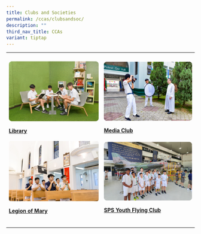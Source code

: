 ```yaml
---
title: Clubs and Societies
permalink: /ccas/clubsandsoc/
description: ""
third_nav_title: CCAs
variant: tiptap
---
```

<table style="minWidth: 50px">
<colgroup>
<col>
<col>
</colgroup>
<tbody>
<tr>
<th rowspan="1" colspan="1">
<p></p>
</th>
<th rowspan="1" colspan="1">
<p></p>
</th>
</tr>
<tr>
<td rowspan="1" colspan="1">
<div class="isomer-image-wrapper">
<img style="width: 100%" height="auto" width="100%" src="/images/Updated%20photos%20for%20CCA/library.png">
</div>
<p><strong><a href="/cca/clubs-and-societies/library/" rel="noopener noreferrer nofollow" target="_blank">Library</a></strong>
</p>
</td>
<td rowspan="1" colspan="1">
<div class="isomer-image-wrapper">
<img style="width: 100%" height="auto" width="100%" src="/images/Updated%20photos%20for%20CCA/mediaclub.png">
</div>
<p><strong><a href="/cca/clubs-and-societies/media-club/" rel="noopener noreferrer nofollow" target="_blank">Media Club</a></strong>
</p>
</td>
</tr>
<tr>
<td rowspan="1" colspan="1">
<div class="isomer-image-wrapper">
<img style="width: 100%" height="auto" width="100%" src="/images/Updates%20for%202025/Asset_1.png">
</div>
<p><strong><a href="/cca/clubs-and-societies/legion-of-mary/" rel="noopener noreferrer nofollow" target="_blank">Legion of Mary</a></strong>
</p>
</td>
<td rowspan="1" colspan="1">
<div class="isomer-image-wrapper">
<img style="width: 100%" height="auto" width="100%" alt="" src="/images/Updates for 2025/Asset_3.png">
</div>
<p><strong><a href="/singapore-youth-flying-club/" rel="noopener nofollow" target="_blank">SPS Youth Flying Club</a></strong>
</p>
</td>
</tr>
<tr>
<td rowspan="1" colspan="1">
<p></p>
</td>
<td rowspan="1" colspan="1">
<p></p>
</td>
</tr>
</tbody>
</table>
<p></p>